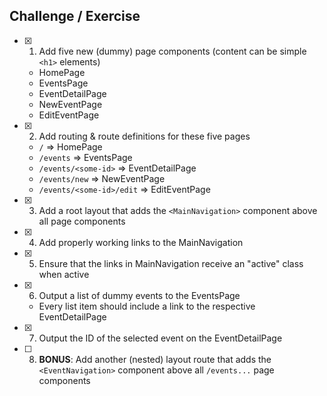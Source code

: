 ## Challenge / Exercise

- [x] 1. Add five new (dummy) page components (content can be simple `<h1>` elements)
  - HomePage
  - EventsPage
  - EventDetailPage
  - NewEventPage
  - EditEventPage
- [x] 2. Add routing & route definitions for these five pages
  - `/` => HomePage
  - `/events` => EventsPage
  - `/events/<some-id>` => EventDetailPage
  - `/events/new` => NewEventPage
  - `/events/<some-id>/edit` => EditEventPage
- [x] 3. Add a root layout that adds the `<MainNavigation>` component above all page components
- [x] 4. Add properly working links to the MainNavigation
- [x] 5. Ensure that the links in MainNavigation receive an "active" class when active
- [x] 6. Output a list of dummy events to the EventsPage
  - Every list item should include a link to the respective EventDetailPage
- [x] 7. Output the ID of the selected event on the EventDetailPage
- [ ] 8. **BONUS**: Add another (nested) layout route that adds the `<EventNavigation>` component above all `/events...` page components
